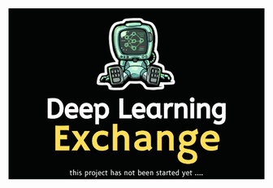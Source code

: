 <div style="text-align:center;">
    <img src="https://raw.githubusercontent.com/cyb0rg14/cyb0rg14/main/assets/images/deeplearning_exchange_banner.png" alt="Deep Learning Exchange Banner">
</div>